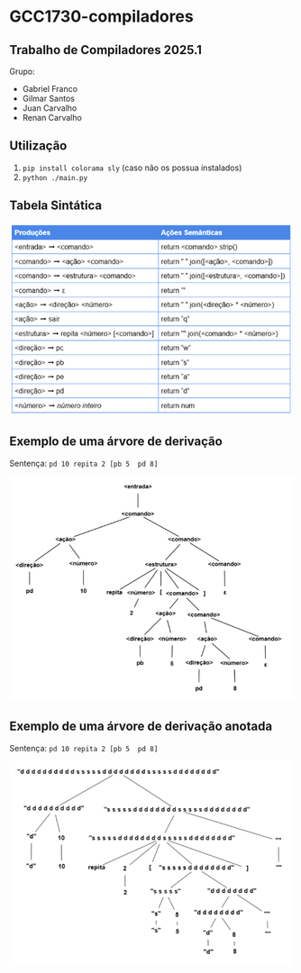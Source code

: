 # GCC1730-compiladores


## Trabalho de Compiladores 2025.1

Grupo:

- Gabriel Franco
- Gilmar Santos
- Juan Carvalho
- Renan Carvalho


## Utilização

1. `pip install colorama sly` (caso não os possua instalados)
2. `python ./main.py`


## Tabela Sintática

![Tabela Sintática](imagens/tabela-sintatica.png)


## Exemplo de uma árvore de derivação

Sentença: `pd 10 repita 2 [pb 5  pd 8]`

![Exemplo de uma árvore de derivação](imagens/arvore-derivacao.png)


## Exemplo de uma árvore de derivação anotada

Sentença: `pd 10 repita 2 [pb 5  pd 8]`

![Exemplo de uma árvore de derivação](imagens/arvore-anotada.png)